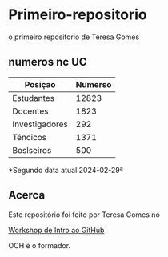 # Primeiro-repositorio
o primeiro repositorio de Teresa Gomes

## numeros nc UC

| Posiçao | Numerso |
| --- | --- |
| Estudantes| 12823|
| Docentes|1823|
| Investigadores|292|
| Téncicos|1371|
| Boslseiros|500|

*Segundo data atual 2024-02-29ª

## Acerca
Este repositório foi feito por Teresa Gomes no

[Workshop de Intro ao GitHub](https:iimpagct.up/github-fiiiuc)

OCH é o formador.
